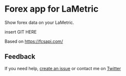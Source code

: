 # Forex app for LaMetric

Show forex data on your LaMetric.

insert GIT HERE

Based on https://fcsapi.com/

## Feedback

If you need help, [create an issue](https://github.com/pgrimaud/lametric-forex/issues) or contact me on [Twitter](http://twitter.com/pgrimaud_)

